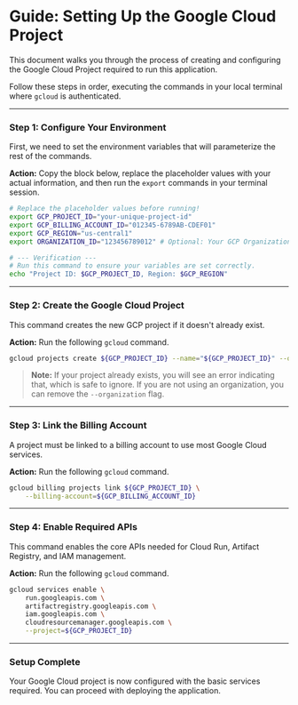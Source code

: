 # Guide: Setting Up the Google Cloud Project

This document walks you through the process of creating and configuring the Google Cloud Project required to run this application.

Follow these steps in order, executing the commands in your local terminal where `gcloud` is authenticated.

---

### **Step 1: Configure Your Environment**

First, we need to set the environment variables that will parameterize the rest of the commands.

**Action:** Copy the block below, replace the placeholder values with your actual information, and then run the `export` commands in your terminal session.

```bash
# Replace the placeholder values before running!
export GCP_PROJECT_ID="your-unique-project-id"
export GCP_BILLING_ACCOUNT_ID="012345-6789AB-CDEF01"
export GCP_REGION="us-central1"
export ORGANIZATION_ID="123456789012" # Optional: Your GCP Organization ID

# --- Verification ---
# Run this command to ensure your variables are set correctly.
echo "Project ID: $GCP_PROJECT_ID, Region: $GCP_REGION"
```

---

### **Step 2: Create the Google Cloud Project**

This command creates the new GCP project if it doesn't already exist.

**Action:** Run the following `gcloud` command.

```bash
gcloud projects create ${GCP_PROJECT_ID} --name="${GCP_PROJECT_ID}" --organization=${ORGANIZATION_ID}
```

> **Note:** If your project already exists, you will see an error indicating that, which is safe to ignore. If you are not using an organization, you can remove the `--organization` flag.

---

### **Step 3: Link the Billing Account**

A project must be linked to a billing account to use most Google Cloud services.

**Action:** Run the following `gcloud` command.

```bash
gcloud billing projects link ${GCP_PROJECT_ID} \
    --billing-account=${GCP_BILLING_ACCOUNT_ID}
```

---

### **Step 4: Enable Required APIs**

This command enables the core APIs needed for Cloud Run, Artifact Registry, and IAM management.

**Action:** Run the following `gcloud` command.

```bash
gcloud services enable \
    run.googleapis.com \
    artifactregistry.googleapis.com \
    iam.googleapis.com \
    cloudresourcemanager.googleapis.com \
    --project=${GCP_PROJECT_ID}
```

---

### **Setup Complete**

Your Google Cloud project is now configured with the basic services required. You can proceed with deploying the application.
